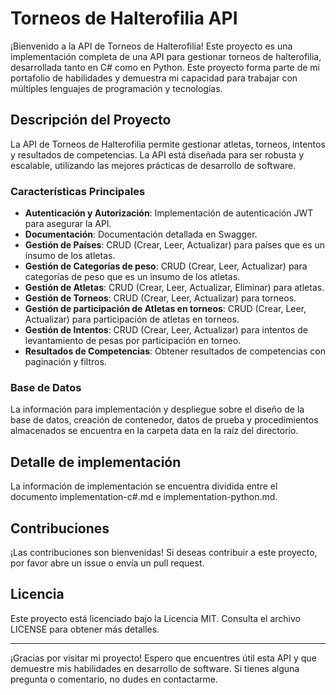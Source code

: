 # Torneos de Halterofilia API

¡Bienvenido a la API de Torneos de Halterofilia! Este proyecto es una implementación completa de una API para gestionar torneos de halterofilia, desarrollada tanto en C# como en Python. Este proyecto forma parte de mi portafolio de habilidades y demuestra mi capacidad para trabajar con múltiples lenguajes de programación y tecnologías.

## Descripción del Proyecto

La API de Torneos de Halterofilia permite gestionar atletas, torneos, intentos y resultados de competencias. La API está diseñada para ser robusta y escalable, utilizando las mejores prácticas de desarrollo de software.

### Características Principales

- **Autenticación y Autorización**: Implementación de autenticación JWT para asegurar la API.
- **Documentación**: Documentación detallada en Swagger.
- **Gestión de Países**: CRUD (Crear, Leer, Actualizar) para países que es un insumo de los atletas.
- **Gestión de Categorías de peso**: CRUD (Crear, Leer, Actualizar) para categorías de peso que es un insumo de los atletas.
- **Gestión de Atletas**: CRUD (Crear, Leer, Actualizar, Eliminar) para atletas.
- **Gestión de Torneos**: CRUD (Crear, Leer, Actualizar) para torneos.
- **Gestión de participación de Atletas en torneos**: CRUD (Crear, Leer, Actualizar) para participación de atletas en torneos.
- **Gestión de Intentos**: CRUD (Crear, Leer, Actualizar) para intentos de levantamiento de pesas por participación en torneo.
- **Resultados de Competencias**: Obtener resultados de competencias con paginación y filtros.

### Base de Datos

La información para implementación y despliegue sobre el diseño de la base de datos, creación de contenedor, datos de prueba y procedimientos almacenados se encuentra en la carpeta data en la raíz del directorio.

## Detalle de implementación

La información de implementación se encuentra dividida entre el documento implementation-c#.md e implementation-python.md.

## Contribuciones

¡Las contribuciones son bienvenidas! Si deseas contribuir a este proyecto, por favor abre un issue o envía un pull request.

## Licencia

Este proyecto está licenciado bajo la Licencia MIT. Consulta el archivo LICENSE para obtener más detalles.

---

¡Gracias por visitar mi proyecto! Espero que encuentres útil esta API y que demuestre mis habilidades en desarrollo de software. Si tienes alguna pregunta o comentario, no dudes en contactarme.
